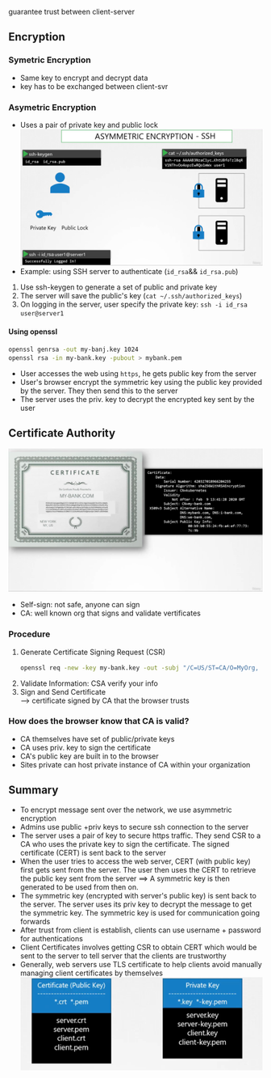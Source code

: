 guarantee trust between client-server

## Encryption
### Symetric Encryption 

- Same key to encrypt and decrypt data
- key has to be exchanged between client-svr
### Asymetric Encryption 
- Uses a pair of private key  and public lock 
![](../../../img/Pasted%20image%2020250526214028.png)
- Example: using SSH server to authenticate (`id_rsa`&& `id_rsa.pub`)
1. Use ssh-keygen to generate a set of public and private key
2. The server will save the public's key (`cat ~/.ssh/authorized_keys`)	
3. On logging in the server, user specify the private key: `ssh -i id_rsa user@server1`

#### Using openssl 

```bash
openssl genrsa -out my-banj.key 1024
openssl rsa -in my-bank.key -pubout > mybank.pem
```

- User accesses the web using `https`, he gets public key from the server 
- User's browser encrypt the symmetric key using the public key provided by the server. They then send this to the server 
- The server uses the priv. key to decrypt the encrypted key sent by the user 

## Certificate Authority 
![](../../../img/Pasted%20image%2020250601155034.png)
- Self-sign: not safe, anyone can sign 
- CA: well known org that signs and validate vertificates 
### Procedure
1. Generate Certificate Signing Request (CSR)
	```bash
	openssl req -new -key my-bank.key -out -subj "/C=US/ST=CA/O=MyOrg, Inc./CN=mybank.com"
	```
2. Validate Information: CSA verify your info
3. Sign and Send Certificate  
--> certificate signed by CA that the browser trusts 

### How does the browser know that CA is valid? 

- CA themselves have set of public/private keys 
- CA uses priv. key to sign the certificate 
- CA's public key are built in to the browser 
- Sites private can host private instance of CA within your organization

## Summary 

- To encrypt message sent over the network, we use asymmetric encryption 
- Admins use public +priv keys to secure ssh connection to the server 
- The server uses a pair of key to secure https traffic. They send CSR  to a CA who uses the private key to sign the certificate. The signed certificate (CERT) is sent back to the server
- When the user tries to access the web server, CERT (with public key) first gets sent from the server. The user then uses the CERT to retrieve the public key sent from the server ==> A symmetric key is then generated to be used from then on.
- The symmetric key (encrypted with server's public key) is sent back to the server. The server uses its priv key to decrypt the message to get the symmetric key. The symmetric key is used for communication going forwards
- After trust from client is establish, clients can use username + password for authentications 
- Client Certificates involves getting CSR to obtain CERT which would be sent to the server to tell server that the clients are trustworthy
- Generally, web servers use TLS certificate to help clients avoid manually managing client certificates by themselves
![](../../../img/Pasted%20image%2020250601165535.png)